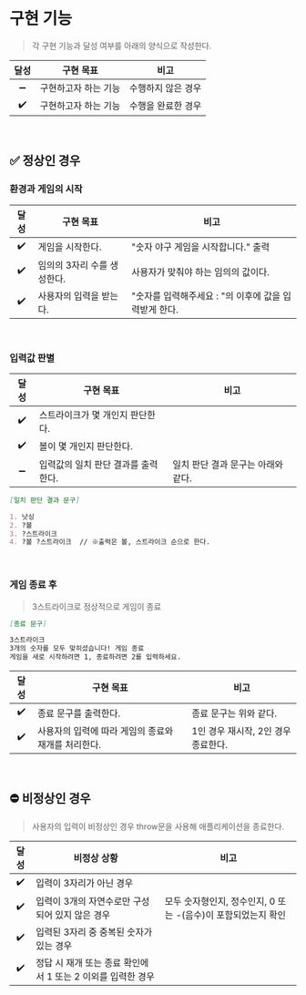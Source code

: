 # 구현 기능

> 각 구현 기능과 달성 여부를 아래의 양식으로 작성한다.

|달성|구현 목표|비고|
|:---:|---|---|
|:heavy_minus_sign:|구현하고자 하는 기능|수행하지 않은 경우|
|:heavy_check_mark:|구현하고자 하는 기능|수행을 완료한 경우|

<br>

## :white_check_mark: 정상인 경우

### 환경과 게임의 시작

|달성|구현 목표|비고|
|:---:|---|---|
|:heavy_check_mark:|게임을 시작한다.|"숫자 야구 게임을 시작합니다." 출력|
|:heavy_check_mark:|임의의 3자리 수를 생성한다.|사용자가 맞춰야 하는 임의의 값이다.|
|:heavy_check_mark:|사용자의 입력을 받는다.|"숫자를 입력해주세요 : "의 이후에 값을 입력받게 한다.|

<br>

### 입력값 판별

|달성|구현 목표|비고|
|:---:|---|---|
|:heavy_check_mark:|스트라이크가 몇 개인지 판단한다.||
|:heavy_check_mark:|볼이 몇 개인지 판단한다.||
|:heavy_minus_sign:|입력값의 일치 판단 결과를 출력한다.|일치 판단 결과 문구는 아래와 같다.|

```md
[일치 판단 결과 문구]

1. 낫싱
2. ?볼
3. ?스트라이크
4. ?볼 ?스트라이크  // ※출력은 볼, 스트라이크 순으로 한다.
```

<br>

### 게임 종료 후

> 3스트라이크로 정상적으로 게임이 종료

```md
[종료 문구]

3스트라이크
3개의 숫자를 모두 맞히셨습니다! 게임 종료
게임을 새로 시작하려면 1, 종료하려면 2를 입력하세요.
```

|달성|구현 목표|비고|
|:---:|---|---|
|:heavy_check_mark:|종료 문구를 출력한다.|종료 문구는 위와 같다.|
|:heavy_check_mark:|사용자의 입력에 따라 게임의 종료와 재개를 처리한다.|1인 경우 재시작, 2인 경우 종료한다.|

<br>

## :no_entry: 비정상인 경우

> 사용자의 입력이 비정상인 경우 throw문을 사용해 애플리케이션을 종료한다.

|달성|비정상 상황|비고|
|:---:|---|---|
|:heavy_check_mark:|입력이 3자리가 아닌 경우||
|:heavy_check_mark:|입력이 3개의 자연수로만 구성되어 있지 않은 경우|모두 숫자형인지, 정수인지, 0 또는 -(음수)이 포함되었는지 확인|
|:heavy_check_mark:|입력된 3자리 중 중복된 숫자가 있는 경우||
|:heavy_check_mark:|정답 시 재개 또는 종료 확인에서 1 또는 2 이외를 입력한 경우||

